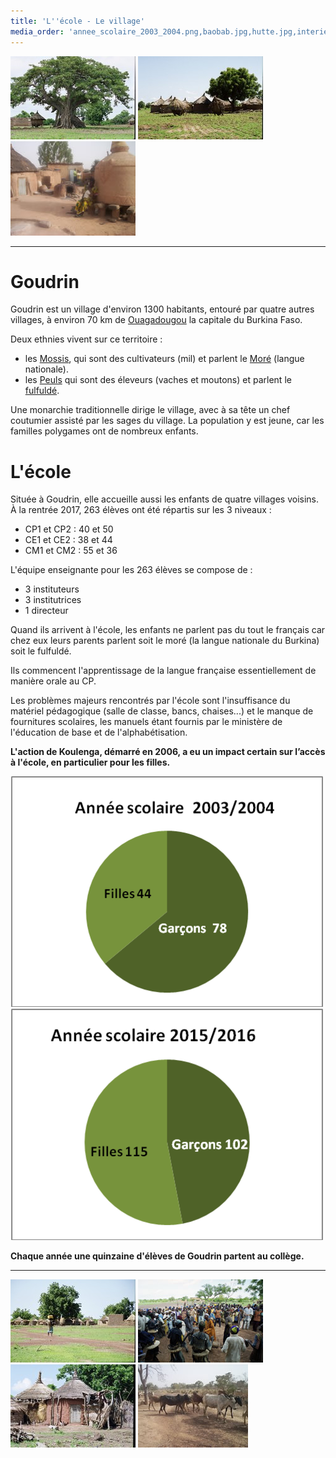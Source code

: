 ```yaml
---
title: 'L''école - Le village'
media_order: 'annee_scolaire_2003_2004.png,baobab.jpg,hutte.jpg,interieur_village.jpg,porteuse.jpg,vaches.jpg,village.jpg,villageois.jpg,annee_scolaire_2015_2016.png'
---
```


![](baobab.jpg)
![](village.jpg)
![](interieur_village.jpg)

---
# Goudrin

Goudrin est un village d'environ 1300 habitants, entouré par quatre autres villages, à environ 70 km de [Ouagadougou](https://fr.wikipedia.org/wiki/Ouagadougou) la capitale du Burkina Faso.

Deux ethnies vivent sur ce territoire :
- les [Mossis](https://fr.wikipedia.org/wiki/Mossi_(peuple)), qui sont des cultivateurs (mil) et parlent le [Moré](https://fr.wikipedia.org/wiki/Mor%C3%A9) (langue nationale).
- les [Peuls](https://fr.wikipedia.org/wiki/Peuls) qui sont des éleveurs (vaches et moutons) et parlent le [fulfuldé](https://fr.wikipedia.org/wiki/Peul).
 
Une monarchie traditionnelle dirige le village, avec à sa tête un chef coutumier assisté par les sages du village. La population y est jeune, car les familles polygames ont de nombreux enfants.

# L'école

Située à Goudrin, elle accueille aussi les enfants de quatre villages voisins.
À la rentrée 2017, 263 élèves ont été répartis sur les 3 niveaux :
- CP1 et CP2 : 40 et 50
- CE1 et CE2 : 38 et 44
- CM1 et CM2 : 55 et 36

L'équipe enseignante pour les 263 élèves se compose de :
- 3 instituteurs
- 3 institutrices
- 1 directeur

Quand ils arrivent à l'école, les enfants ne parlent pas du tout le français car chez eux leurs parents parlent soit le moré (la langue nationale du Burkina) soit le fulfuldé.  

Ils commencent l'apprentissage de la langue française essentiellement de manière orale au CP.

Les problèmes majeurs rencontrés par l'école sont l'insuffisance du matériel pédagogique (salle de classe, bancs, chaises...)  et le manque de fournitures scolaires, les manuels étant fournis par le ministère de l'éducation de base et de l'alphabétisation.

**L'action de Koulenga, démarré en 2006,  a eu un impact certain sur l’accès à l'école, en particulier pour les filles.**

![](annee_scolaire_2003_2004.png)
![](annee_scolaire_2015_2016.png)

**Chaque année une quinzaine d'élèves de Goudrin partent au collège.**

---
![](porteuse.jpg) ![](villageois.jpg) ![](hutte.jpg) ![](vaches.jpg)